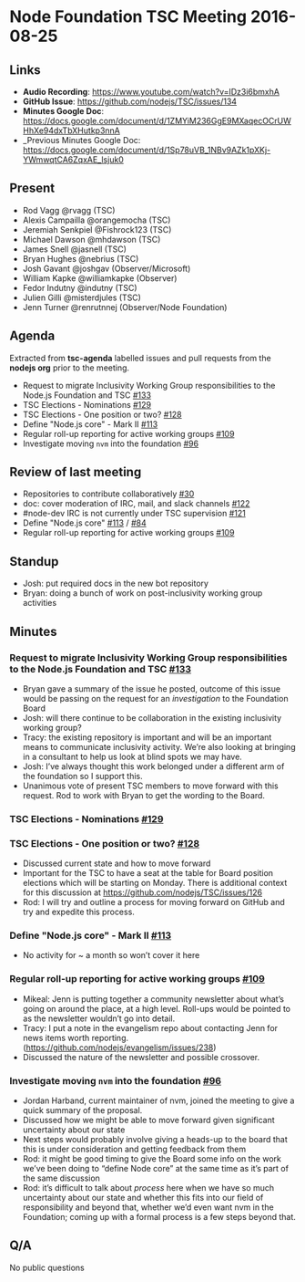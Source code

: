 # Node Foundation TSC Meeting 2016-08-25

## Links

* **Audio Recording**: <https://www.youtube.com/watch?v=IDz3i6bmxhA>
* **GitHub Issue**: <https://github.com/nodejs/TSC/issues/134>
* **Minutes Google Doc**: <https://docs.google.com/document/d/1ZMYiM236GgE9MXaqecOCrUWHhXe94dxTbXHutkp3nnA>
* \_Previous Minutes Google Doc: <https://docs.google.com/document/d/1Sp78uVB_1NBv9AZk1pXKj-YWmwqtCA6ZqxAE_lsjuk0>

## Present

* Rod Vagg @rvagg (TSC)
* Alexis Campailla @orangemocha (TSC)
* Jeremiah Senkpiel @Fishrock123 (TSC)
* Michael Dawson @mhdawson (TSC)
* James Snell @jasnell (TSC)
* Bryan Hughes @nebrius (TSC)
* Josh Gavant @joshgav (Observer/Microsoft)
* William Kapke @williamkapke (Observer)
* Fedor Indutny @indutny (TSC)
* Julien Gilli @misterdjules (TSC)
* Jenn Turner @renrutnnej (Observer/Node Foundation)

## Agenda

Extracted from **tsc-agenda** labelled issues and pull requests from the **nodejs org** prior to the meeting.

* Request to migrate Inclusivity Working Group responsibilities to the Node.js Foundation and TSC [#133](https://github.com/nodejs/TSC/issues/133)
* TSC Elections - Nominations [#129](https://github.com/nodejs/TSC/issues/129)
* TSC Elections - One position or two? [#128](https://github.com/nodejs/TSC/issues/128)
* Define "Node.js core" - Mark II [#113](https://github.com/nodejs/TSC/issues/113)
* Regular roll-up reporting for active working groups [#109](https://github.com/nodejs/TSC/issues/109)
* Investigate moving `nvm` into the foundation [#96](https://github.com/nodejs/TSC/issues/96)

## Review of last meeting

* Repositories to contribute collaboratively [#30](https://github.com/nodejs/post-mortem/issues/30)
* doc: cover moderation of IRC, mail, and slack channels [#122](https://github.com/nodejs/TSC/pull/122)
* \#node-dev IRC is not currently under TSC supervision [#121](https://github.com/nodejs/TSC/issues/121)
* Define "Node.js core" [#113](https://github.com/nodejs/TSC/issues/113) / [#84](https://github.com/nodejs/TSC/issues/84)
* Regular roll-up reporting for active working groups [#109](https://github.com/nodejs/TSC/issues/109)

## Standup

* Josh: put required docs in the new bot repository
* Bryan: doing a bunch of work on post-inclusivity working group activities

## Minutes

### Request to migrate Inclusivity Working Group responsibilities to the Node.js Foundation and TSC [#133](https://github.com/nodejs/TSC/issues/133)

* Bryan gave a summary of the issue he posted, outcome of this issue would be passing on the request for an _investigation_ to the Foundation Board
* Josh: will there continue to be collaboration in the existing inclusivity working group?
* Tracy: the existing repository is important and will be an important means to communicate inclusivity activity. We’re also looking at bringing in a consultant to help us look at blind spots we may have.
* Josh: I’ve always thought this work belonged under a different arm of the foundation so I support this.
* Unanimous vote of present TSC members to move forward with this request. Rod to work with Bryan to get the wording to the Board.

### TSC Elections - Nominations [#129](https://github.com/nodejs/TSC/issues/129)

### TSC Elections - One position or two? [#128](https://github.com/nodejs/TSC/issues/128)

* Discussed current state and how to move forward
* Important for the TSC to have a seat at the table for Board position elections which will be starting on Monday. There is additional context for this discussion at <https://github.com/nodejs/TSC/issues/126>
* Rod: I will try and outline a process for moving forward on GitHub and try and expedite this process.

### Define "Node.js core" - Mark II [#113](https://github.com/nodejs/TSC/issues/113)

* No activity for \~ a month so won’t cover it here

### Regular roll-up reporting for active working groups [#109](https://github.com/nodejs/TSC/issues/109)

* Mikeal: Jenn is putting together a community newsletter about what’s going on around the place, at a high level. Roll-ups would be pointed to as the newsletter wouldn’t go into detail.
* Tracy: I put a note in the evangelism repo about contacting Jenn for news items worth reporting. (<https://github.com/nodejs/evangelism/issues/238>)
* Discussed the nature of the newsletter and possible crossover.

### Investigate moving `nvm` into the foundation [#96](https://github.com/nodejs/TSC/issues/96)

* Jordan Harband, current maintainer of nvm, joined the meeting to give a quick summary of the proposal.
* Discussed how we might be able to move forward given significant uncertainty about our state
* Next steps would probably involve giving a heads-up to the board that this is under consideration and getting feedback from them
* Rod: it might be good timing to give the Board some info on the work we’ve been doing to “define Node core” at the same time as it’s part of the same discussion
* Rod: it’s difficult to talk about _process_ here when we have so much uncertainty about our state and whether this fits into our field of responsibility and beyond that, whether we’d even want nvm in the Foundation; coming up with a formal process is a few steps beyond that.

## Q/A

No public questions
